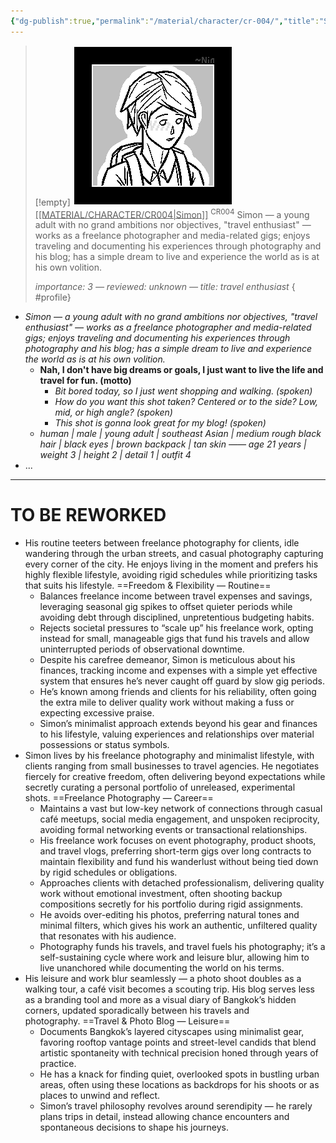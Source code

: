 ```yaml
---
{"dg-publish":true,"permalink":"/material/character/cr-004/","title":"Simon","tags":["-character"]}
---
```


>[!empty]
> ![RESOURCE/ASSET/ICON/CR004.png|icon](/img/user/RESOURCE/ASSET/ICON/CR004.png) <u class="title">[[MATERIAL/CHARACTER/CR004\|Simon]]</u> <sup class="title">CR004</sup> <b class="title"> </b>
> Simon — a young adult with no grand ambitions nor objectives, "travel enthusiast" — works as a freelance photographer and media-related gigs; enjoys traveling and documenting his experiences through photography and his blog; has a simple dream to live and experience the world as is at his own volition.
> 
> <i class="small">importance: 3 — reviewed: unknown — title: travel enthusiast</i>
{ #profile}


- *Simon — a young adult with no grand ambitions nor objectives, "travel enthusiast" — works as a freelance photographer and media-related gigs; enjoys traveling and documenting his experiences through photography and his blog; has a simple dream to live and experience the world as is at his own volition.*
	- **Nah, I don't have big dreams or goals, I just want to live the life and travel for fun. (motto)**
		- *Bit bored today, so I just went shopping and walking. (spoken)*
		- *How do you want this shot taken? Centered or to the side? Low, mid, or high angle? (spoken)*
		- *This shot is gonna look great for my blog! (spoken)*
	- *human | male | young adult | southeast Asian | medium rough black hair | black eyes | brown backpack | tan skin —— age 21 years | weight 3 | height 2 | detail 1 | outfit 4*
- ...

---

# TO BE REWORKED

- His routine teeters between freelance photography for clients, idle wandering through the urban streets, and casual photography capturing every corner of the city. He enjoys living in the moment and prefers his highly flexible lifestyle, avoiding rigid schedules while prioritizing tasks that suits his lifestyle. ==Freedom & Flexibility — Routine==
    - Balances freelance income between travel expenses and savings, leveraging seasonal gig spikes to offset quieter periods while avoiding debt through disciplined, unpretentious budgeting habits.
    - Rejects societal pressures to “scale up” his freelance work, opting instead for small, manageable gigs that fund his travels and allow uninterrupted periods of observational downtime.
    - Despite his carefree demeanor, Simon is meticulous about his finances, tracking income and expenses with a simple yet effective system that ensures he’s never caught off guard by slow gig periods.
    - He’s known among friends and clients for his reliability, often going the extra mile to deliver quality work without making a fuss or expecting excessive praise.
    - Simon’s minimalist approach extends beyond his gear and finances to his lifestyle, valuing experiences and relationships over material possessions or status symbols.
- Simon lives by his freelance photography and minimalist lifestyle, with clients ranging from small businesses to travel agencies. He negotiates fiercely for creative freedom, often delivering beyond expectations while secretly curating a personal portfolio of unreleased, experimental shots. ==Freelance Photography — Career==
    - Maintains a vast but low-key network of connections through casual café meetups, social media engagement, and unspoken reciprocity, avoiding formal networking events or transactional relationships.
    - His freelance work focuses on event photography, product shoots, and travel vlogs, preferring short-term gigs over long contracts to maintain flexibility and fund his wanderlust without being tied down by rigid schedules or obligations.
    - Approaches clients with detached professionalism, delivering quality work without emotional investment, often shooting backup compositions secretly for his portfolio during rigid assignments.
    - He avoids over-editing his photos, preferring natural tones and minimal filters, which gives his work an authentic, unfiltered quality that resonates with his audience.
    - Photography funds his travels, and travel fuels his photography; it’s a self-sustaining cycle where work and leisure blur, allowing him to live unanchored while documenting the world on his terms.
- His leisure and work blur seamlessly — a photo shoot doubles as a walking tour, a café visit becomes a scouting trip. His blog serves less as a branding tool and more as a visual diary of Bangkok’s hidden corners, updated sporadically between his travels and photography. ==Travel & Photo Blog — Leisure==
    - Documents Bangkok’s layered cityscapes using minimalist gear, favoring rooftop vantage points and street-level candids that blend artistic spontaneity with technical precision honed through years of practice.
    - He has a knack for finding quiet, overlooked spots in bustling urban areas, often using these locations as backdrops for his shoots or as places to unwind and reflect.
    - Simon’s travel philosophy revolves around serendipity — he rarely plans trips in detail, instead allowing chance encounters and spontaneous decisions to shape his journeys.